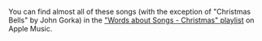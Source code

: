 You can find almost all of these songs (with the exception of "Christmas Bells" by John Gorka) in the ["Words about Songs - Christmas" playlist][pl] on Apple Music. 

[pl]: https://itunes.apple.com/us/playlist/words-about-songs-christmas/pl.u-DdAN0koTgqpdG
